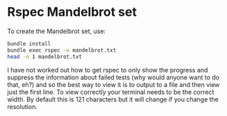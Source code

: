 # Rspec Mandelbrot set

To create the Mandelbrot set, use:

```bash
bundle install
bundle exec rspec -o mandelbrot.txt
head -n 1 mandelbrot.txt
```

I have not worked out how to get rspec to only show the progress and suppress
the information about failed tests (why would anyone want to do that, eh?) and
so the best way to view it is to output to a file and then view just the first
line. To view correctly your terminal needs to be the correct width. By default
this is 121 characters but it will change if you change the resolution.
